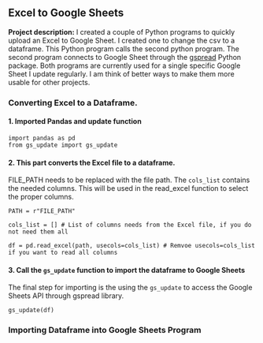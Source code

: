 ## Excel to Google Sheets

**Project description:** I created a couple of Python programs to quickly upload an Excel to Google Sheet. I created one to change the csv to a dataframe. This Python program calls the second python program. The second program connects to Google Sheet through the [gspread](https://docs.gspread.org/en/v5.7.1/) Python package. Both programs are currently used for a single specific Google Sheet I update regularly. I am think of better ways to make them more usable for other projects. 

### Converting Excel to a Dataframe.

#### 1. Imported Pandas and update function

```
import pandas as pd
from gs_update import gs_update
```

#### 2. This part converts the Excel file to a dataframe. 
FILE_PATH needs to be replaced with the file path. The `cols_list` contains the needed columns. This will be used in the read_excel function to select the proper columns.

```
PATH = r"FILE_PATH"

cols_list = [] # List of columns needs from the Excel file, if you do not need them all

df = pd.read_excel(path, usecols=cols_list) # Remvoe usecols=cols_list if you want to read all columns
```

#### 3. Call the `gs_update` function to import the dataframe to Google Sheets
The final step for importing is the using the `gs_update` to access the Google Sheets API through gspread library. 

```
gs_update(df)
```

### Importing Dataframe into Google Sheets Program

